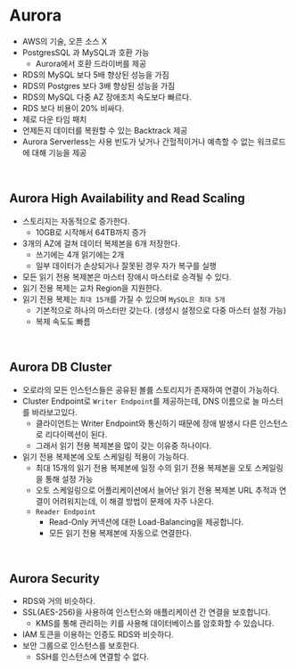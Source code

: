 # Aurora
- AWS의 기술, 오픈 소스 X
- PostgresSQL 과 MySQL과 호환 가능
  - Aurora에서 호환 드라이버를 제공
- RDS의 MySQL 보다 5배 향상된 성능을 가짐
- RDS의 Postgres 보다 3배 향상된 성능을 가짐
- RDS의 MySQL 다중 AZ 장애조치 속도보다 빠르다.
- RDS 보다 비용이 20% 비싸다.
- 제로 다운 타임 패치
- 언제든지 데이터를 복원할 수 있는 Backtrack 제공
- Aurora Serverless는 사용 빈도가 낮거나 간헐적이거나 예측할 수 없는 워크로드에 대해 기능을 제공

<br>

## Aurora High Availability and Read Scaling
- 스토리지는 자동적으로 증가한다.
  - 10GB로 시작해서 64TB까지 증가
- 3개의 AZ에 걸쳐 데이터 복제본을 6개 저장한다.
  - 쓰기에는 4개 읽기에는 2개
  - 일부 데이터가 손상되거나 잘못된 경우 자가 복구를 실행
- 모든 읽기 전용 복제본은 마스터 장애시 마스터로 승격될 수 있다.
- 읽기 전용 복제는 교차 Region을 지원한다.
- 읽기 전용 복제는 `최대 15개`를 가질 수 있으며 `MySQL은 최대 5개`
  - 기본적으로 하나의 마스터만 갖는다. (생성시 설정으로 다중 마스터 설정 가능)
  - 복제 속도도 빠름

<br>

## Aurora DB Cluster
- 오로라의 모든 인스턴스들은 공유된 볼륨 스토리지가 존재하여 연결이 가능하다.
- Cluster Endpoint로 `Writer Endpoint`를 제공하는데, DNS 이름으로 늘 마스터를 바라보고있다.
  - 클라이언트는 Writer Endpoint와 통신하기 때문에 장애 발생시 다른 인스턴스로 리다이렉션이 된다.
  - 그래서 읽기 전용 복제본을 많이 갖는 이유중 하나이다.
- 읽기 전용 복제본에 오토 스케일링 적용이 가능하다.
  - 최대 15개의 읽기 전용 복제본에 일정 수의 읽기 전용 복제본을 오토 스케일링을 통해 설정 가능
  - 오토 스케일링으로 어플리케이션에서 늘어난 읽기 전용 복제본 URL 추적과 연결이 어려워지는데, 이 해결 방법이 문제에 자주 나온다.
  - `Reader Endpoint`
    - Read-Only 커넥션에 대한 Load-Balancing을 제공합니다.
    - 모든 읽기 전용 복제본에 자동으로 연결한다.

<br>

## Aurora Security
- RDS와 거의 비슷하다.
- SSL(AES-256)을 사용하여 인스턴스와 애플리케이션 간 연결을 보호합니다.
  - KMS를 통해 관리하는 키를 사용해 데이터베이스를 암호화할 수 있습니다.
- IAM 토큰을 이용하는 인증도 RDS와 비슷하다.
- 보안 그룹으로 인스턴스를 보호한다.
  - SSH를 인스턴스에 연결할 수 없다.
  